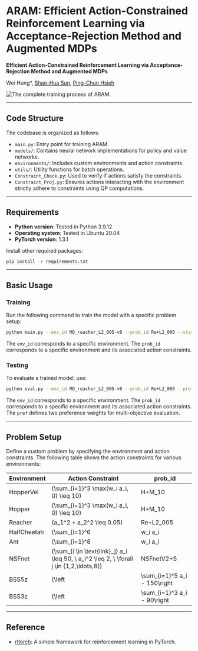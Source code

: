 
# ARAM: Efficient Action-Constrained Reinforcement Learning via Acceptance-Rejection Method and Augmented MDPs

**Efficient Action-Constrained Reinforcement Learning via Acceptance-Rejection Method and Augmented MDPs**

Wei Hung\*, [Shao-Hua Sun](https://shaohua0116.github.io/), [Ping-Chun Hsieh](https://pinghsieh.github.io/)

![The complete training process of ARAM.](https://github.com/user-attachments/assets/75a80bec-aa66-418b-a6b9-1f28d618fb88)

---

## Code Structure

The codebase is organized as follows:

- `main.py`: Entry point for training ARAM.
- `models/`: Contains neural network implementations for policy and value networks.
- `environments/`: Includes custom environments and action constraints.
- `utils/`: Utility functions for batch operations.
- `Constraint_Check.py`: Used to verify if actions satisfy the constraints.
- `Constraint_Proj.py`: Ensures actions interacting with the environment strictly adhere to constraints using QP computations.

---

## Requirements

- **Python version**: Tested in Python 3.9.12
- **Operating system**: Tested in Ubuntu 20.04
- **PyTorch version**: 1.3.1

Install other required packages:

```bash
pip install -r requirements.txt
```

---

## Basic Usage

### Training

Run the following command to train the model with a specific problem setup:

```bash
python main.py --env_id MO_reacher_L2_005-v0 --prob_id Re+L2_005 --start_steps 1000 --seed 1
```
The `env_id` corresponds to a specific environment.
The `prob_id` corresponds to a specific environment and its associated action constraints.

### Testing

To evaluate a trained model, use:

```bash
python eval.py --env_id MO_reacher_L2_005-v0 --prob_id Re+L2_005 --pref 0.1 0.9 --model_path /tmp/policy.pth 
```

The `env_id` corresponds to a specific environment.
The `prob_id` corresponds to a specific environment and its associated action constraints.
The `pref` defines two preference weights for multi-objective evaluation.

---

## Problem Setup

Define a custom problem by specifying the environment and action constraints. The following table shows the action constraints for various environments:

| **Environment** | **Action Constraint** | **prob_id** |
|------------------|------------------------|-------------|
| HopperVel        | \(\sum_{i=1}^3 \max(w_i a_i, 0) \leq 10\) | H+M_10 |
| Hopper           | \(\sum_{i=1}^3 \max(w_i a_i, 0) \leq 10\) | H+M_10 |
| Reacher          | \(a_1^2 + a_2^2 \leq 0.05\) | Re+L2_005 |
| HalfCheetah      | \(\sum_{i=1}^6 |w_i a_i| \leq 20\) | HC+O_20 |
| Ant              | \(\sum_{i=1}^8 |w_i a_i| \leq 2\) | An+L2_2 |
| NSFnet           | \(\sum_{i \in \text{link}_j} a_i \leq 50, \ a_i^2 \leq 2, \ \forall j \in \{1,2,\ldots,8\}\) | NSFnetV2+S |
| BSS5z            | \(\left|\sum_{i=1}^5 a_i - 150\right| \leq 5, \ a_i \leq 40\) | BSS5z+S+D40 |
| BSS3z            | \(\left|\sum_{i=1}^3 a_i - 90\right| \leq 5, \ a_i \leq 40\) | BSS3z+S+D40 |

---

## Reference

- [rltorch](https://github.com/toshikwa/rltorch): A simple framework for reinforcement learning in PyTorch.

